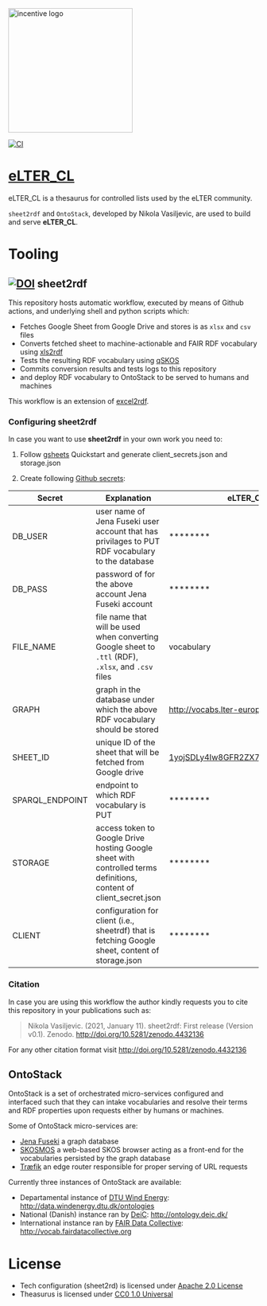 <img src="https://www.lter-europe.net/logo.jpg" alt="incentive logo" width="250"/> 

[![CI](https://github.com/LTER-Europe/eLTER_CL/workflows/Sheet2RDF/badge.svg)](https://github.com/LTER-Europe/eLTER_CL/actions?query=workflow%3ASheet2RDF)

# [eLTER_CL]( http://vocabs.lter-europe.net/eLTER_CL)
eLTER_CL is a thesaurus for controlled lists used by the eLTER community. 

`sheet2rdf` and `OntoStack`, developed by Nikola Vasiljevic, are used to build and serve **eLTER_CL**.


# Tooling

## [![DOI](https://zenodo.org/badge/327900313.svg)](https://zenodo.org/badge/latestdoi/327900313) sheet2rdf

This repository hosts automatic workflow, executed by means of Github actions, and underlying shell and python scripts which:

- Fetches Google Sheet from Google Drive and stores is as `xlsx` and `csv` files
- Converts fetched sheet to machine-actionable and FAIR RDF vocabulary using [xls2rdf](https://github.com/sparna-git/xls2rdf)
- Tests the resulting RDF vocabulary using [qSKOS](https://github.com/cmader/qSKOS/)
- Commits conversion results and tests logs to this repository
- and deploy RDF vocabulary to OntoStack to be served to humans and machines

This workflow is an extension of [excel2rdf](https://github.com/fair-data-collective/excel2rdf-template).


### Configuring sheet2rdf

In case you want to use **sheet2rdf** in your own work you need to:

1. Follow [gsheets](https://pypi.org/project/gsheets/) Quickstart and generate client_secrets.json and storage.json

2. Create following [Github secrets](https://docs.github.com/en/free-pro-team@latest/actions/reference/encrypted-secrets):

| Secret | Explanation | eLTER_CL onfiguration |
|---|---|---|
| DB_USER | user name of Jena Fuseki user account that has privilages to PUT RDF vocabulary to the database | ******** |
| DB_PASS | password of for the above account Jena Fuseki account | ******** |
| FILE_NAME | file name that will be used when converting Google sheet to `.ttl` (RDF), `.xlsx`, and `.csv` files | vocabulary |
| GRAPH | graph in the database under which the above RDF vocabulary should be stored |  http://vocabs.lter-europe.net/eLTER_CL/ |
| SHEET_ID | unique ID of the sheet that will be fetched from Google drive | [1yojSDLy4Iw8GFR2ZX7b9T8kb8As6XUij5jU8KKvEicg](https://docs.google.com/spreadsheets/d/1yojSDLy4Iw8GFR2ZX7b9T8kb8As6XUij5jU8KKvEicg/edit#gid=1198865354) |
| SPARQL_ENDPOINT | endpoint to which RDF vocabulary is PUT | ******** |
| STORAGE | access token to Google Drive hosting Google sheet with controlled terms definitions, content of client_secret.json | ******** |
| CLIENT | configuration for client (i.e., sheetrdf) that is fetching Google sheet, content of storage.json | ******** |

### Citation

In case you are using this workflow the author kindly requests you to cite this repository in your publications such as:
> Nikola Vasiljevic. (2021, January 11). sheet2rdf: First release (Version v0.1). Zenodo. http://doi.org/10.5281/zenodo.4432136

For any other citation format visit http://doi.org/10.5281/zenodo.4432136

## OntoStack

OntoStack is a set of orchestrated micro-services configured and interfaced such that they can intake vocabularies and resolve their terms and RDF properties upon requests either by humans or machines.

Some of OntoStack micro-services are:

- [Jena Fuseki](https://jena.apache.org/documentation/fuseki2/) a graph database
- [SKOSMOS](http://www.skosmos.org/) a web-based SKOS browser acting as a front-end for the vocabularies persisted by the graph database
- [Træfik](https://doc.traefik.io/traefik/) an edge router responsible for proper serving of URL requests

Currently three instances of OntoStack are available:

- Departamental instance of [DTU Wind Energy](https://www.vindenergi.dtu.dk/english/): http://data.windenergy.dtu.dk/ontologies
- National (Danish) instance ran by [DeiC](https://deic.dk/): http://ontology.deic.dk/
- International instance ran by [FAIR Data Collective](http://fairdatacollective.org/): http://vocab.fairdatacollective.org


# License

- Tech configuration (sheet2rd) is licensed under [Apache 2.0 License](https://github.com/LTER-Europe/eLTER_CL/blob/main/License_sheet2rdf.md)
- Theasurus is licensed under [CC0 1.0 Universal](https://github.com/LTER-Europe/eLTER_CL/blob/main/LICENSE)

